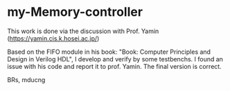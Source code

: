 # my-Memory-controller

This work is done via the discussion with Prof. Yamin (https://yamin.cis.k.hosei.ac.jp/)

Based on the FIFO module in his book: "Book: Computer Principles and Design in Verilog HDL", I develop and verify by some testbenchs.
I found an issue with his code and report it to prof. Yamin. The final version is correct.

BRs,
mducng

